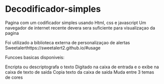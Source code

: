 # Decodificador-simples
Pagina com um codificador simples usando Html, css e javascript
Um navegador de internet recente devera sera suficiente para visualizaçao da pagina

Foi utilizado a biblioteca externa de personalizaçao de alertas
Sweetalerthttps://sweetalert2.github.io/#usage

Funcoes basicas disponiveis:

Encripta ou descriptografa o texto Digitado na caixa de entrada e o exibe na caixa de texto de saida
Copia texto da caixa de saida
Muda entre 3 temas de cores 
